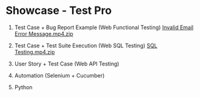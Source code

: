 # Showcase - Test Pro 

1. Test Case + Bug Report Example (Web Functional Testing)
[Invalid Email Error Message.mp4.zip](https://github.com/user-attachments/files/15959962/Invalid.Email.Error.Message.mp4.zip)



2. Test Case + Test Suite Execution (Web SQL Testing)
[SQL Testing.mp4.zip](https://github.com/user-attachments/files/15959954/SQL.Testing.mp4.zip)



3. User Story + Test Case (Web API Testing)

   
4. Automation (Selenium + Cucumber)

   
5. Python 




